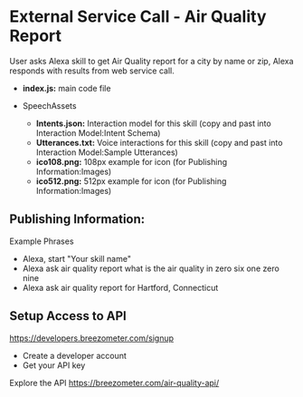 # External Service Call - Air Quality Report <a id="title">

User asks Alexa skill to get Air Quality report for a city by name or zip, Alexa responds with results from web service call.

* <b>index.js:</b> main code file

* SpeechAssets
    * <b>Intents.json:</b> Interaction model for this skill (copy and past into Interaction Model:Intent Schema)
    * <b>Utterances.txt:</b> Voice interactions for this skill (copy and past into Interaction Model:Sample Utterances)
    * <b>ico108.png:</b> 108px example for icon (for Publishing Information:Images)
    * <b>ico512.png:</b> 512px example for icon (for Publishing Information:Images)


## Publishing Information:
Example Phrases
 * Alexa, start "Your skill name"
 * Alexa ask air quality report what is the air quality in zero six one zero nine
 * Alexa ask air quality report  for Hartford, Connecticut

## Setup Access to API
https://developers.breezometer.com/signup
* Create a developer account
* Get your API key

Explore the API
https://breezometer.com/air-quality-api/

